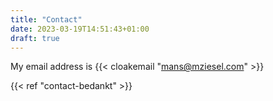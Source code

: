 ```yaml
---
title: "Contact"
date: 2023-03-19T14:51:43+01:00
draft: true
---
```

My email address is {{< cloakemail "mans@mziesel.com" >}}

{{< ref "contact-bedankt" >}}
